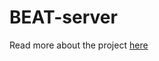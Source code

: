 # BEAT-server
Read more about the project [here](https://github.com/amirgholizad/BEAT/blob/main/README.md) 
